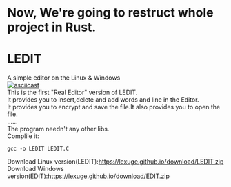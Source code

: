 # Now, We're going to restruct whole project in Rust.
# LEDIT
A simple editor on the Linux &amp; Windows  
[![asciicast](https://asciinema.org/a/43rh0ovp7hpr0bwuhr6nfpskg.png)](https://asciinema.org/a/43rh0ovp7hpr0bwuhr6nfpskg)  
This is the first "Real Editor" version of LEDIT.  
It provides you to insert,delete and add words and line in the Editor.  
It provides you to encrypt and save the file.It also provides you to open the file.  
……  
The program needn't any other libs.  
Complile it:  
```shell
gcc -o LEDIT LEDIT.C
```

Download Linux version(LEDIT):https://lexuge.github.io/download/LEDIT.zip  
Download Windows version(EDIT):https://lexuge.github.io/download/EDIT.zip  
